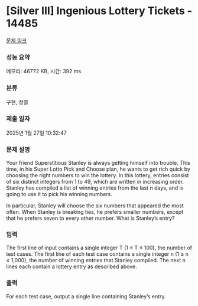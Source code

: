 # [Silver III] Ingenious Lottery Tickets - 14485 

[문제 링크](https://www.acmicpc.net/problem/14485) 

### 성능 요약

메모리: 46772 KB, 시간: 392 ms

### 분류

구현, 정렬

### 제출 일자

2025년 1월 27일 10:32:47

### 문제 설명

<p>Your friend Superstitious Stanley is always getting himself into trouble. This time, in his Super Lotto Pick and Choose plan, he wants to get rich quick by choosing the right numbers to win the lottery. In this lottery, entries consist of six distinct integers from 1 to 49, which are written in increasing order. Stanley has compiled a list of winning entries from the last n days, and is going to use it to pick his winning numbers.</p>

<p>In particular, Stanley will choose the six numbers that appeared the most often. When Stanley is breaking ties, he prefers smaller numbers, except that he prefers seven to every other number. What is Stanley’s entry?</p>

### 입력 

 <p>The first line of input contains a single integer T (1 ≤ T ≤ 100), the number of test cases. The first line of each test case contains a single integer n (1 ≤ n ≤ 1,000), the number of winning entries that Stanley compiled. The next n lines each contain a lottery entry as described above.</p>

### 출력 

 <p>For each test case, output a single line containing Stanley’s entry.</p>


